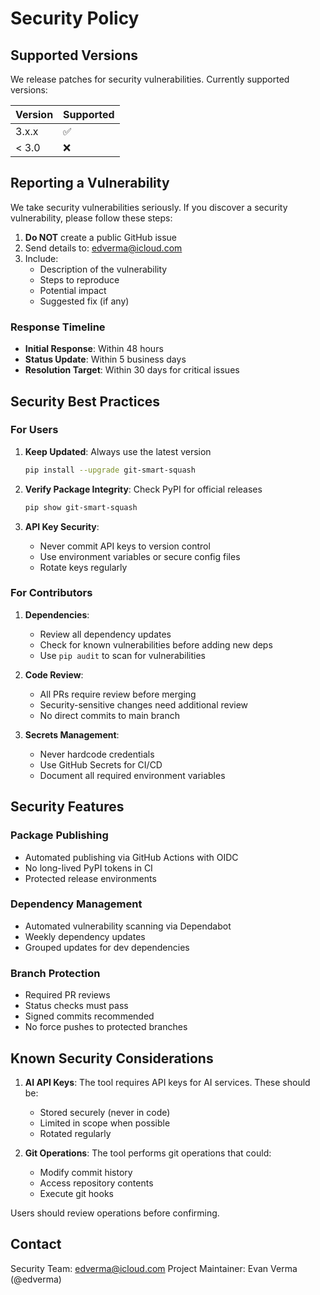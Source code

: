 # Security Policy

## Supported Versions

We release patches for security vulnerabilities. Currently supported versions:

| Version | Supported          |
| ------- | ------------------ |
| 3.x.x   | :white_check_mark: |
| < 3.0   | :x:                |

## Reporting a Vulnerability

We take security vulnerabilities seriously. If you discover a security vulnerability, please follow these steps:

1. **Do NOT** create a public GitHub issue
2. Send details to: edverma@icloud.com
3. Include:
   - Description of the vulnerability
   - Steps to reproduce
   - Potential impact
   - Suggested fix (if any)

### Response Timeline

- **Initial Response**: Within 48 hours
- **Status Update**: Within 5 business days
- **Resolution Target**: Within 30 days for critical issues

## Security Best Practices

### For Users

1. **Keep Updated**: Always use the latest version
   ```bash
   pip install --upgrade git-smart-squash
   ```

2. **Verify Package Integrity**: Check PyPI for official releases
   ```bash
   pip show git-smart-squash
   ```

3. **API Key Security**:
   - Never commit API keys to version control
   - Use environment variables or secure config files
   - Rotate keys regularly

### For Contributors

1. **Dependencies**: 
   - Review all dependency updates
   - Check for known vulnerabilities before adding new deps
   - Use `pip audit` to scan for vulnerabilities

2. **Code Review**:
   - All PRs require review before merging
   - Security-sensitive changes need additional review
   - No direct commits to main branch

3. **Secrets Management**:
   - Never hardcode credentials
   - Use GitHub Secrets for CI/CD
   - Document all required environment variables

## Security Features

### Package Publishing
- Automated publishing via GitHub Actions with OIDC
- No long-lived PyPI tokens in CI
- Protected release environments

### Dependency Management
- Automated vulnerability scanning via Dependabot
- Weekly dependency updates
- Grouped updates for dev dependencies

### Branch Protection
- Required PR reviews
- Status checks must pass
- Signed commits recommended
- No force pushes to protected branches

## Known Security Considerations

1. **AI API Keys**: The tool requires API keys for AI services. These should be:
   - Stored securely (never in code)
   - Limited in scope when possible
   - Rotated regularly

2. **Git Operations**: The tool performs git operations that could:
   - Modify commit history
   - Access repository contents
   - Execute git hooks

Users should review operations before confirming.

## Contact

Security Team: edverma@icloud.com
Project Maintainer: Evan Verma (@edverma)
